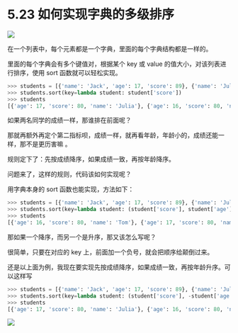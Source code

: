 # 5.23 如何实现字典的多级排序

![](http://image.iswbm.com/20200804124133.png)

在一个列表中，每个元素都是一个字典，里面的每个字典结构都是一样的。

里面的每个字典会有多个键值对，根据某个 key 或 value 的值大小，对该列表进行排序，使用 sort 函数就可以轻松实现。

```python
>>> students = [{'name': 'Jack', 'age': 17, 'score': 89}, {'name': 'Julia', 'age': 17, 'score': 80}, {'name': 'Tom', 'age': 16, 'score': 80}]
>>> students.sort(key=lambda student: student['score'])
>>> students
[{'age': 17, 'score': 80, 'name': 'Julia'}, {'age': 16, 'score': 80, 'name': 'Tom'}, {'age': 17, 'score': 89, 'name': 'Jack'}]
```

如果两名同学的成绩一样，那谁排在前面呢？

那就再额外再定个第二指标呗，成绩一样，就再看年龄，年龄小的，成绩还能一样，那不是更历害嘛 。

规则定下了：先按成绩降序，如果成绩一致，再按年龄降序。

问题来了，这样的规则，代码该如何实现呢？

用字典本身的 sort 函数也能实现，方法如下：

```python
>>> students = [{'name': 'Jack', 'age': 17, 'score': 89}, {'name': 'Julia', 'age': 17, 'score': 80}, {'name': 'Tom', 'age': 16, 'score': 80}]
>>> students.sort(key=lambda student: (student['score'], student['age']))
>>> students
[{'age': 16, 'score': 80, 'name': 'Tom'}, {'age': 17, 'score': 80, 'name': 'Julia'}, {'age': 17, 'score': 89, 'name': 'Jack'}]
```

那如果一个降序，而另一个是升序，那又该怎么写呢？

很简单，只要在对应的 key 上，前面加一个负号，就会把顺序给颠倒过来。

还是以上面为例，我现在要实现先按成绩降序，如果成绩一致，再按年龄升序。可以这样写

```python
>>> students = [{'name': 'Jack', 'age': 17, 'score': 89}, {'name': 'Julia', 'age': 17, 'score': 80}, {'name': 'Tom', 'age': 16, 'score': 80}]
>>> students.sort(key=lambda student: (student['score'], -student['age']))
>>> students
[{'age': 17, 'score': 80, 'name': 'Julia'}, {'age': 16, 'score': 80, 'name': 'Tom'}, {'age': 17, 'score': 89, 'name': 'Jack'}]
```



![](http://image.iswbm.com/20200607174235.png)